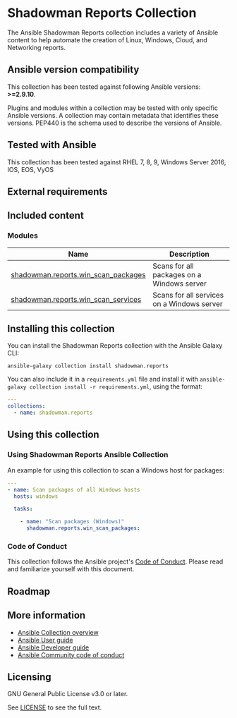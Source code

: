 # Shadowman Reports Collection

The Ansible Shadowman Reports collection includes a variety of Ansible content to help automate the creation of Linux, Windows, Cloud, and Networking reports.

<!--start requires_ansible-->
## Ansible version compatibility

This collection has been tested against following Ansible versions: **>=2.9.10**.

Plugins and modules within a collection may be tested with only specific Ansible versions.
A collection may contain metadata that identifies these versions.
PEP440 is the schema used to describe the versions of Ansible.
<!--end requires_ansible-->

## Tested with Ansible

This collection has been tested against RHEL 7, 8, 9, Windows Server 2016, IOS, EOS, VyOS
<!-- List the versions of Ansible the collection has been tested with. Must match what is in galaxy.yml. -->

## External requirements
<!-- List any external resources the collection depends on, for example minimum versions of an OS, libraries, or utilities. Do not list other Ansible collections here. -->

## Included content
<!--start collection content-->


### Modules
Name | Description
--- | ---
[shadowman.reports.win_scan_packages](https://github.com/shadowman-lab/shadowman.reports/blob/main/docs/shadowman.reports.win_scan_packages_module.rst)|Scans for all packages on a Windows server
[shadowman.reports.win_scan_services](https://github.com/shadowman-lab/shadowman.reports/blob/main/docs/shadowman.reports.win_scan_services_module.rst)|Scans for all services on a Windows server

<!--end collection content-->

## Installing this collection

You can install the Shadowman Reports collection with the Ansible Galaxy CLI:

    ansible-galaxy collection install shadowman.reports

You can also include it in a `requirements.yml` file and install it with `ansible-galaxy collection install -r requirements.yml`, using the format:

```yaml
---
collections:
  - name: shadowman.reports
```
## Using this collection

### Using Shadowman Reports Ansible Collection

An example for using this collection to scan a Windows host for packages:


```yaml
---
- name: Scan packages of all Windows hosts
  hosts: windows

  tasks:

    - name: "Scan packages (Windows)"
      shadowman.reports.win_scan_packages:

```


### Code of Conduct
This collection follows the Ansible project's
[Code of Conduct](https://docs.ansible.com/ansible/devel/community/code_of_conduct.html).
Please read and familiarize yourself with this document.

## Roadmap

<!-- Optional. Include the roadmap for this collection, and the proposed release/versioning strategy so users can anticipate the upgrade/update cycle. -->

## More information

- [Ansible Collection overview](https://github.com/ansible-collections/overview)
- [Ansible User guide](https://docs.ansible.com/ansible/latest/user_guide/index.html)
- [Ansible Developer guide](https://docs.ansible.com/ansible/latest/dev_guide/index.html)
- [Ansible Community code of conduct](https://docs.ansible.com/ansible/latest/community/code_of_conduct.html)

## Licensing

GNU General Public License v3.0 or later.

See [LICENSE](https://www.gnu.org/licenses/gpl-3.0.txt) to see the full text.
